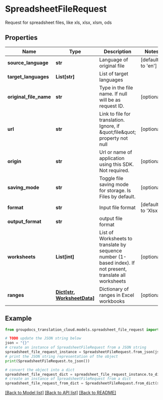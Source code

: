 # SpreadsheetFileRequest

Request for spreadsheet files, like xls, xlsx, xlsm, ods

## Properties

Name | Type | Description | Notes
------------ | ------------- | ------------- | -------------
**source_language** | **str** | Language of original file | [default to 'en']
**target_languages** | **List[str]** | List of target languages | 
**original_file_name** | **str** | Type in the file name. If null will be as request ID. | [optional] 
**url** | **str** | Link to file for translation. Ignore, if \&quot;file\&quot; property not null | [optional] 
**origin** | **str** | Url or name of application using this SDK. Not required. | [optional] 
**saving_mode** | **str** | Toggle file saving mode for storage.  Is Files by default. | [optional] 
**format** | **str** | Input file format | [default to 'Xlsx']
**output_format** | **str** | output file format | 
**worksheets** | **List[int]** | List of Worksheets to translate by sequence number (1-based index). If not present, translate all worksheets | [optional] 
**ranges** | [**Dict[str, WorksheetData]**](WorksheetData.md) | Dictionary of ranges in Excel workbooks | [optional] 

## Example

```python
from groupdocs_translation_cloud.models.spreadsheet_file_request import SpreadsheetFileRequest

# TODO update the JSON string below
json = "{}"
# create an instance of SpreadsheetFileRequest from a JSON string
spreadsheet_file_request_instance = SpreadsheetFileRequest.from_json(json)
# print the JSON string representation of the object
print(SpreadsheetFileRequest.to_json())

# convert the object into a dict
spreadsheet_file_request_dict = spreadsheet_file_request_instance.to_dict()
# create an instance of SpreadsheetFileRequest from a dict
spreadsheet_file_request_from_dict = SpreadsheetFileRequest.from_dict(spreadsheet_file_request_dict)
```
[[Back to Model list]](../README.md#documentation-for-models) [[Back to API list]](../README.md#documentation-for-api-endpoints) [[Back to README]](../README.md)


